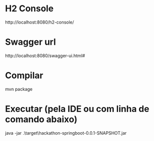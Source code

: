 
# H2 Console
http://localhost:8080/h2-console/


# Swagger url
http://localhost:8080/swagger-ui.html#


# Compilar
mvn package

# Executar (pela IDE ou com linha de comando abaixo)
java -jar .\target\hackathon-springboot-0.0.1-SNAPSHOT.jar



